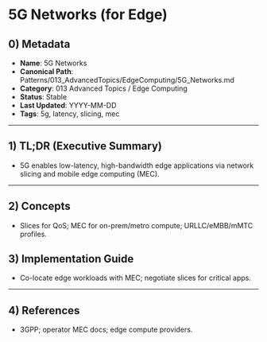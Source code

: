 # 5G Networks (for Edge)

## 0) Metadata
- **Name**: 5G Networks
- **Canonical Path**: Patterns/013_AdvancedTopics/EdgeComputing/5G_Networks.md
- **Category**: 013 Advanced Topics / Edge Computing
- **Status**: Stable
- **Last Updated**: YYYY-MM-DD
- **Tags**: 5g, latency, slicing, mec

---

## 1) TL;DR (Executive Summary)
- 5G enables low-latency, high-bandwidth edge applications via network slicing and mobile edge computing (MEC).

---

## 2) Concepts
- Slices for QoS; MEC for on-prem/metro compute; URLLC/eMBB/mMTC profiles.

## 3) Implementation Guide
- Co-locate edge workloads with MEC; negotiate slices for critical apps.

---

## 4) References
- 3GPP; operator MEC docs; edge compute providers.
